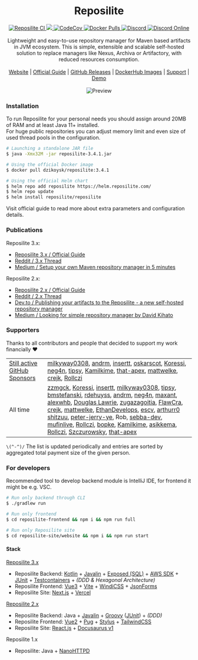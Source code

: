 ﻿<div align="center">
 <h1>Reposilite</h1>
 <div>
  <a href="https://github.com/dzikoysk/reposilite/actions/workflows/gradle.yml">
   <img alt="Reposilite CI" src="https://github.com/dzikoysk/reposilite/actions/workflows/gradle.yml/badge.svg" />
  </a>
  <a href="https://github.com/dzikoysk/reposilite/releases">
   <img src="https://maven.reposilite.com/api/badge/latest/releases/com/reposilite/reposilite?color=40c14a&name=Reposilite&prefix=v" />
  </a>
  <a href="https://codecov.io/gh/dzikoysk/reposilite">
   <img alt="CodeCov" src="https://codecov.io/gh/dzikoysk/reposilite/branch/main/graph/badge.svg?token=9flNHTSJpp" />
  </a>
  <a href="https://hub.docker.com/r/dzikoysk/reposilite">
   <img alt="Docker Pulls" src="https://img.shields.io/docker/pulls/dzikoysk/reposilite.svg?label=pulls&logo=docker" />
  </a>
  <!--
  <a href="(https://www.codefactor.io/repository/github/dzikoysk/reposilite/overview/main">
   <img alt="CodeFactor" src="https://www.codefactor.io/repository/github/dzikoysk/reposilite/badge/main" />
  </a>
  -->
  <a href="https://discord.gg/qGRqmGjUFX">
   <img alt="Discord" src="https://img.shields.io/badge/discord-reposilite-738bd7.svg?style=square" />
  </a>
  <a href="https://discord.gg/qGRqmGjUFX">
   <img alt="Discord Online" src="https://img.shields.io/discord/204728244434501632.svg" />
  </a>
 </div>
 <br>
 <div>
  Lightweight and easy-to-use repository manager for Maven based artifacts in JVM ecosystem. 
This is simple, extensible and scalable self-hosted solution to replace managers like Nexus, Archiva or Artifactory, with reduced resources consumption. 
 </div>
 <br>
 <div>
  <a href="https://reposilite.com">Website</a>
  |
  <a href="https://reposilite.com/guide/about">Official Guide</a>
  |
  <a href="https://github.com/dzikoysk/reposilite/releases">GitHub Releases</a>
  |
  <a href="https://hub.docker.com/r/dzikoysk/reposilite">DockerHub Images</a>
  |
  <a href="https://panda-lang.org/support">Support</a>
  |
  <a href="https://maven.reposilite.com">Demo</a>
 </div>
 <br>
 <img alt="Preview" src="https://user-images.githubusercontent.com/4235722/133891983-966e5c6d-97b1-48cc-b754-6e88117ee4f7.png" />
 <br>
</div>

### Installation

To run Reposilite for your personal needs you should assign around 20MB of RAM and at least Java 11+ installed. <br>
For huge public repositories you can adjust memory limit and even size of used thread pools in the configuration.

```bash
# Launching a standalone JAR file
$ java -Xmx32M -jar reposilite-3.4.1.jar

# Using the official Docker image
$ docker pull dzikoysk/reposilite:3.4.1

# Using the official Helm chart
$ helm repo add reposilite https://helm.reposilite.com/
$ helm repo update
$ helm install reposilite/reposilite
```

Visit official guide to read more about extra parameters and configuration details.

### Publications

Reposilite 3.x:
* [Reposilite 3.x / Official Guide](https://reposilite.com/guide/about)
* [Reddit / 3.x Thread](https://www.reddit.com/r/java/comments/xy07vc/reposilite_3x_released_alternative_lightweight/)
* [Medium / Setup your own Maven repository manager in 5 minutes](https://dzikoysk.medium.com/reposilite-3-x-setup-your-own-maven-repository-manager-in-5-minutes-e72cc8b67bc3)

Reposilite 2.x:
* [Reposilite 2.x / Official Guide](https://v2.reposilite.com/)
* [Reddit / 2.x Thread](https://www.reddit.com/r/java/comments/k8i2m0/reposilite_alternative_lightweight_maven/)
* [Dev.to / Publishing your artifacts to the Reposilite - a new self-hosted repository manager ](https://dev.to/dzikoysk/publishing-your-artifacts-to-the-reposilite-a-new-self-hosted-repository-manager-3n0h)
* [Medium / Looking for simple repository manager by David Kihato](https://kihats.medium.com/custom-self-hosted-maven-repository-cbb778031f68)

### Supporters

Thanks to all contributors and people that decided to support my work financially ❤️

<table>
 <tr>
  <td>
   <a href="https://github.com/sponsors/dzikoysk">Still active GitHub Sponsors</a>
  </td>
  <td>
    <a href="https://github.com/milkyway0308">milkyway0308</a>,
    <a href="https://github.com/andrm">andrm</a>, 
    <a href="https://github.com/insertt">insertt</a>, 
    <a href="https://github.com/oskarscot">oskarscot</a>,
    <a href="https://github.com/Koressi">Koressi</a>,
    <a href="https://github.com/neg4n">neg4n</a>, 
    <a href="https://github.com/tipsy">tipsy</a>, 
    <a href="https://github.com/Kamilkime">Kamilkime</a>,
    <a href="https://github.com/that-apex">that-apex</a>,
    <a href="https://github.com/mattwelke">mattwelke</a>,
    <a href="https://github.com/crejk">crejk</a>,
    <a href="https://github.com/Rollczi">Rollczi</a>
  </td>
 </tr>
 <tr>
  <td>All time</td>
  <td>
   <a href="https://github.com/zzmgck">zzmgck</a>, 
   <a href="https://github.com/Koressi">Koressi</a>,
   <a href="https://github.com/insertt">insertt</a>, 
   <a href="https://github.com/milkyway0308">milkyway0308</a>,
   <a href="https://github.com/tipsy">tipsy</a>, 
   <a href="https://github.com/insertt">bmstefanski</a>, 
   <a href="https://github.com/rdehuyss">rdehuyss</a>,
   <a href="https://github.com/andrm">andrm</a>,
   <a href="https://github.com/neg4n">neg4n</a>,
   <a href="https://github.com/maxant">maxant</a>,
   <a href="https://github.com/alexwhb">alexwhb</a>, 
   <a href="https://github.com/kay">Douglas Lawrie</a>,
   <a href="https://github.com/zugazagoitia">zugazagoitia</a>,
   <a href="https://github.com/FlawCra">FlawCra</a>,
   <a href="https://github.com/crejk">crejk</a>,
   <a href="https://github.com/mattwelke">mattwelke</a>,
   <a href="https://github.com/EthanDevelops">EthanDevelops</a>, 
   <a href="https://github.com/escv">escv</a>,
   <a href="https://github.com/arthurr0">arthurr0</a>
   <a href="https://github.com/shitzuu">shitzuu</a>,
   <a href="https://github.com/peter-jerry-ye">peter-jerry-ye</a>,
   Rob,
   <a href="https://github.com/sebba-dev">sebba-dev</a>,
   <a href="https://github.com/mufinlive">mufinlive</a>,
   <a href="https://github.com/Rollczi">Rollczi</a>,
   <a href="https://github.com/bopke">bopke</a>,
   <a href="https://github.com/Kamilkime">Kamilkime</a>,
   <a href="https://github.com/asikkema">asikkema</a>,
   <a href="https://github.com/Rollczi">Rollczi</a>,
   <a href="https://github.com/Szczurowsky">Szczurowsky</a>,
   <a href="https://github.com/that-apex">that-apex</a>
  </td>
 </tr>
</table>

`\(^-^)/` The list is updated periodically and entries are sorted by aggregated total payment size of the given person.

### For developers

Recommended tool to develop backend module is IntelliJ IDE, for frontend it might be e.g. VSC.

```bash
# Run only backend through CLI
$ ./gradlew run

# Run only frontend
$ cd reposilite-frontend && npm i && npm run full

# Run only Reposilite site
$ cd reposilite-site/website && npm i && npm run start
```

#### Stack

[Reposilite 3.x](https://reposilite.com/)
* Reposilite Backend: [Kotlin](https://kotlinlang.org/) + [Javalin](https://javalin.io) + [Exposed (SQL)](https://github.com/JetBrains/Exposed) + [AWS SDK](https://github.com/aws/aws-sdk-java) + [JUnit](https://junit.org/junit5/) + [Testcontainers](https://www.testcontainers.org/) + _(DDD & Hexagonal Architecture)_
* Reposilite Frontend: [Vue3](https://vuejs.org/) + [Vite](https://vitejs.dev/) + [WindiCSS](https://windicss.org/) + [JsonForms](https://jsonforms.io/)
* Reposilite Site: [Next.js](https://nextjs.org/) + [Vercel](https://vercel.com/)

[Reposilite 2.x](https://v2.reposilite.com/)
* Reposilite Backend: Java + [Javalin](https://javalin.io/) + [Groovy](https://groovy-lang.org/) ([JUnit](https://junit.org/junit5/)) + _(DDD)_
* Reposilite Frontend: [Vue2](https://v2.vuejs.org/) + [Pug](https://pugjs.org/api/getting-started.html) + [Stylus](https://stylus-lang.com/) + [TailwindCSS](https://tailwindcss.com/)
* Reposilite Site: [React.js](https://reactjs.org/) + [Docusaurus v1](https://docusaurus.io/)

Reposilite 1.x
* Reposilite: Java + [NanoHTTPD](https://github.com/NanoHttpd/nanohttpd)
